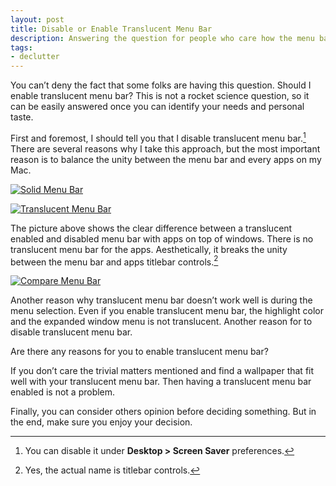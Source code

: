 ```yaml
---
layout: post
title: Disable or Enable Translucent Menu Bar
description: Answering the question for people who care how the menu bar in OS X is displayed.
tags:
- declutter
---
```

You can’t deny the fact that some folks are having this question. Should I enable translucent menu bar? This is not a rocket science question, so it can be easily answered once you can identify your needs and personal taste.

<!--more-->

First and foremost, I should tell you that I disable translucent menu bar.[^1] There are several reasons why I take this approach, but the most important reason is to balance the unity between the menu bar and every apps on my Mac.

[ ![Solid Menu Bar][img1] ](http://images.sayzlim.net/2011/04/menubar_soild.jpg "Solid Menu Bar")

[img1]: http://images.sayzlim.net/2011/04/menubar_soild.jpg "Solid Menu Bar"

[ ![Translucent Menu Bar][img] ](http://images.sayzlim.net/2011/04/menubar_transclucent.jpg "Translucent Menu Bar")

[img]: http://images.sayzlim.net/2011/04/menubar_transclucent.jpg "Translucent Menu Bar"

The picture above shows the clear difference between a translucent enabled and disabled menu bar with apps on top of windows. There is no translucent menu bar for the apps. Aesthetically, it breaks the unity between the menu bar and apps titlebar controls.[^2]

[ ![Compare Menu Bar][img3] ](http://images.sayzlim.net/2011/04/menubar_compare.jpg "Compare Menu Bar")

[img3]: http://images.sayzlim.net/2011/04/menubar_compare.jpg "Compare Menu Bar"

Another reason why translucent menu bar doesn’t work well is during the menu selection. Even if you enable translucent menu bar, the highlight color and the expanded window menu is not translucent. Another reason for to disable translucent menu bar.

Are there any reasons for you to enable translucent menu bar?

If you don’t care the trivial matters mentioned and find a wallpaper that fit well with your translucent menu bar. Then having a translucent menu bar enabled is not a problem.

Finally, you can consider others opinion before deciding something. But in the end, make sure you enjoy your decision.

[^1]: You can disable it under **Desktop > Screen Saver** preferences.

[^2]: Yes, the actual name is titlebar controls.